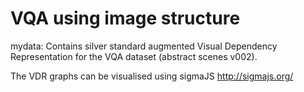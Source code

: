 # VQA using image structure
mydata: Contains silver standard augmented Visual Dependency Representation for the VQA dataset (abstract scenes v002). 

The VDR graphs can be visualised using sigmaJS http://sigmajs.org/

